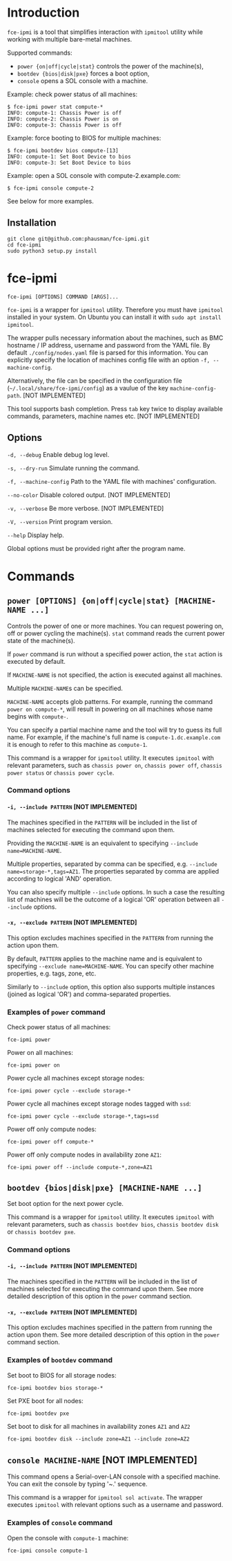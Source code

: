 # Introduction

`fce-ipmi` is a tool that simplifies interaction with `ipmitool` utility while
working with multiple bare-metal machines.

Supported commands:
- `power {on|off|cycle|stat}` controls the power of the machine(s),
- `bootdev {bios|disk|pxe}` forces a boot option,
- `console` opens a SOL console with a machine.

Example: check power status of all machines:

    $ fce-ipmi power stat compute-*
    INFO: compute-1: Chassis Power is off
    INFO: compute-2: Chassis Power is on
    INFO: compute-3: Chassis Power is off

Example: force booting to BIOS for multiple machines:

    $ fce-ipmi bootdev bios compute-[13]
    INFO: compute-1: Set Boot Device to bios
    INFO: compute-3: Set Boot Device to bios

Example: open a SOL console with compute-2.example.com:

    $ fce-ipmi console compute-2

See below for more examples.

## Installation

```
git clone git@github.com:phausman/fce-ipmi.git
cd fce-ipmi
sudo python3 setup.py install
```

# fce-ipmi

`fce-ipmi [OPTIONS] COMMAND [ARGS]...`

`fce-ipmi` is a wrapper for `ipmitool` utility. Therefore you must have 
`ipmitool` installed in your system. On Ubuntu you can install it with
`sudo apt install ipmitool`.

The wrapper pulls necessary information about the machines, such as BMC
hostname / IP address, username and password from the YAML file. By default
`./config/nodes.yaml` file is parsed for this information. You can explicitly
specify the location of machines config file with an option 
`-f, --machine-config`.

Alternatively, the file can be specified in the configuration file
(`~/.local/share/fce-ipmi/config`) as a vaulue of the key
`machine-config-path`. [NOT IMPLEMENTED]

This tool supports bash completion. Press `tab` key twice to display
available commands, parameters, machine names etc. [NOT IMPLEMENTED]

## Options

`-d, --debug`          Enable debug log level.

`-s, --dry-run`        Simulate running the command.

`-f, --machine-config` Path to the YAML file with machines' configuration.

`--no-color`           Disable colored output. [NOT IMPLEMENTED]

`-v, --verbose`        Be more verbose. [NOT IMPLEMENTED]

`-V, --version`        Print program version.

`--help`               Display help.

Global options must be provided right after the program name. 

# Commands

## `power [OPTIONS] {on|off|cycle|stat} [MACHINE-NAME ...]`

Controls the power of one or more machines. You can request 
powering on, off or power cycling the machine(s). `stat` command reads the 
current power state of the machine(s).

If `power` command is run without a specified power action, the `stat` action 
is executed by default.

If `MACHINE-NAME` is not specified, the action is executed against all
machines.

Multiple `MACHINE-NAME`s can be specified.

`MACHINE-NAME` accepts glob patterns. For example, running the command 
`power on compute-*`, will result in powering on all machines whose name begins 
with `compute-`.

You can specify a partial machine name and the tool will try to guess its 
full name. For example, if the machine's full name is `compute-1.dc.example.com`
it is enough to refer to this machine as `compute-1`.

This command is a wrapper for `ipmitool` utility. It executes `ipmitool` with 
relevant parameters, such as `chassis power on`, `chassis power off`, 
`chassis power status` or `chassis power cycle`.

### Command options

#### `-i, --include PATTERN` [NOT IMPLEMENTED]

The machines specified in the `PATTERN` will be included in the list of 
machines selected for executing the command upon them.

Providing the `MACHINE-NAME` is an equivalent to specifying 
`--include name=MACHINE-NAME`.

Multiple properties, separated by comma can be specified, e.g.
`--include name=storage-*,tags=AZ1`. The properties separated by comma are
applied according to logical 'AND' operation.

You can also specify multiple `--include` options. In such a case the
resulting list of machines will be the outcome of a logical 'OR' operation
between all `--include` options.

#### `-x, --exclude PATTERN` [NOT IMPLEMENTED]

This option excludes machines specified in the `PATTERN` from running the 
action upon them.

By default, `PATTERN` applies to the machine name and is equivalent to 
specifying `--exclude name=MACHINE-NAME`. You can specify other machine 
properties, e.g. tags, zone, etc.

Similarly to `--include` option, this option also supports multiple instances
(joined as logical 'OR') and comma-separated properties.

### Examples of `power` command

Check power status of all machines:
    
    fce-ipmi power

Power on all machines:

    fce-ipmi power on

Power cycle all machines except storage nodes:

    fce-ipmi power cycle --exclude storage-*

Power cycle all machines except storage nodes tagged with `ssd`:

    fce-ipmi power cycle --exclude storage-*,tags=ssd

Power off only compute nodes:

    fce-ipmi power off compute-*

Power off only compute nodes in availability zone `AZ1`:

    fce-ipmi power off --include compute-*,zone=AZ1

## `bootdev {bios|disk|pxe} [MACHINE-NAME ...]`

Set boot option for the next power cycle.

This command is a wrapper for `ipmitool` utility. It executes `ipmitool` with 
relevant parameters, such as `chassis bootdev bios`, `chassis bootdev disk` or 
`chassis bootdev pxe`.

### Command options

#### `-i, --include PATTERN` [NOT IMPLEMENTED]

The machines specified in the `PATTERN` will be included in the list of machines
selected for executing the command upon them. See more detailed description of 
this option in the `power` command section.

#### `-x, --exclude PATTERN` [NOT IMPLEMENTED]

This option excludes machines specified in the pattern from running the action 
upon them. See more detailed description of this option in the `power` command 
section.

### Examples of `bootdev` command

Set boot to BIOS for all storage nodes:

    fce-ipmi bootdev bios storage-*

Set PXE boot for all nodes:

    fce-ipmi bootdev pxe

Set boot to disk for all machines in availability zones `AZ1` and `AZ2`

    fce-ipmi bootdev disk --include zone=AZ1 --include zone=AZ2

## `console MACHINE-NAME` [NOT IMPLEMENTED]

This command opens a Serial-over-LAN console with a specified machine. You can 
exit the console by typing '~.' sequence.

This command is a wrapper for `ipmitool sol activate`. The wrapper
executes `ipmitool` with relevant options such as a username and password.

### Examples of `console` command

Open the console with `compute-1` machine:

    fce-ipmi console compute-1
